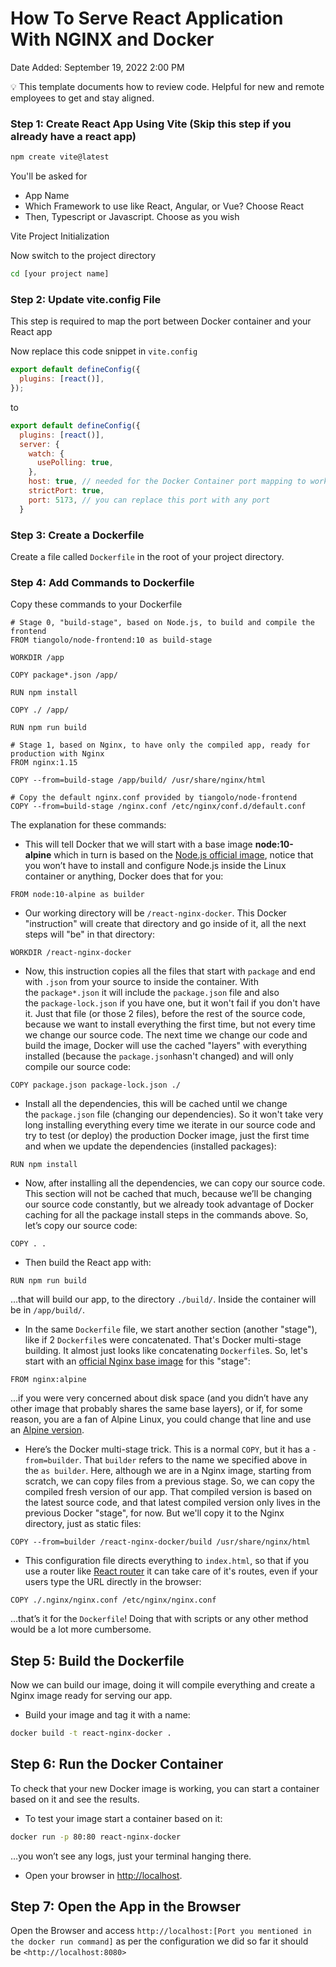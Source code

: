 # How To Serve React Application With NGINX and Docker

Date Added: September 19, 2022 2:00 PM

<aside>
💡 This template documents how to review code. Helpful for new and remote employees to get and stay aligned.

</aside>

### **Step 1: Create React App Using Vite (Skip this step if you already have a react app)**

```bash
npm create vite@latest
```

You'll be asked for

- App Name
- Which Framework to use like React, Angular, or Vue? Choose React
- Then, Typescript or Javascript. Choose as you wish

Vite Project Initialization

Now switch to the project directory

```bash
cd [your project name]
```

### **Step 2: Update vite.config File**

This step is required to map the port between Docker container and your React app

Now replace this code snippet in `vite.config`

```jsx
export default defineConfig({
  plugins: [react()],
});

```

to

```jsx
export default defineConfig({
  plugins: [react()],
  server: {
    watch: {
      usePolling: true,
    },
    host: true, // needed for the Docker Container port mapping to work
    strictPort: true,
    port: 5173, // you can replace this port with any port
  }

```

### **Step 3: Create a Dockerfile**

Create a file called `Dockerfile` in the root of your project directory.

### **Step 4: Add Commands to Dockerfile**

Copy these commands to your Dockerfile

```docker
# Stage 0, "build-stage", based on Node.js, to build and compile the frontend
FROM tiangolo/node-frontend:10 as build-stage

WORKDIR /app

COPY package*.json /app/

RUN npm install

COPY ./ /app/

RUN npm run build

# Stage 1, based on Nginx, to have only the compiled app, ready for production with Nginx
FROM nginx:1.15

COPY --from=build-stage /app/build/ /usr/share/nginx/html

# Copy the default nginx.conf provided by tiangolo/node-frontend
COPY --from=build-stage /nginx.conf /etc/nginx/conf.d/default.conf
```

The explanation for these commands:

- This will tell Docker that we will start with a base image **node:10-alpine** which in turn is based on the [Node.js official image](https://hub.docker.com/_/node/), notice that you won’t have to install and configure Node.js inside the Linux container or anything, Docker does that for you:

```docker
FROM node:10-alpine as builder
```

- Our working directory will be `/react-nginx-docker`. This Docker "instruction" will create that directory and go inside of it, all the next steps will "be" in that directory:

```docker
WORKDIR /react-nginx-docker
```

- Now, this instruction copies all the files that start with `package` and end with `.json` from your source to inside the container. With the `package*.json` it will include the `package.json` file and also the `package-lock.json` if you have one, but it won't fail if you don't have it. Just that file (or those 2 files), before the rest of the source code, because we want to install everything the first time, but not every time we change our source code. The next time we change our code and build the image, Docker will use the cached "layers" with everything installed (because the `package.json`hasn't changed) and will only compile our source code:

```docker
COPY package.json package-lock.json ./
```

- Install all the dependencies, this will be cached until we change the `package.json` file (changing our dependencies). So it won't take very long installing everything every time we iterate in our source code and try to test (or deploy) the production Docker image, just the first time and when we update the dependencies (installed packages):

```docker
RUN npm install
```

- Now, after installing all the dependencies, we can copy our source code. This section will not be cached that much, because we’ll be changing our source code constantly, but we already took advantage of Docker caching for all the package install steps in the commands above. So, let’s copy our source code:

```docker
COPY . .
```

- Then build the React app with:

```docker
RUN npm run build
```

…that will build our app, to the directory `./build/`. Inside the container will be in `/app/build/`.

- In the same `Dockerfile` file, we start another section (another "stage"), like if 2 `Dockerfile`s were concatenated. That's Docker multi-stage building. It almost just looks like concatenating `Dockerfile`s. So, let's start with an [official Nginx base image](https://hub.docker.com/_/nginx/) for this "stage":

```docker
FROM nginx:alpine
```

…if you were very concerned about disk space (and you didn’t have any other image that probably shares the same base layers), or if, for some reason, you are a fan of Alpine Linux, you could change that line and use an [Alpine version](https://hub.docker.com/_/nginx/).

- Here’s the Docker multi-stage trick. This is a normal `COPY`, but it has a `-from=builder`. That `builder` refers to the name we specified above in the `as builder`. Here, although we are in a Nginx image, starting from scratch, we can copy files from a previous stage. So, we can copy the compiled fresh version of our app. That compiled version is based on the latest source code, and that latest compiled version only lives in the previous Docker "stage", for now. But we'll copy it to the Nginx directory, just as static files:

```docker
COPY --from=builder /react-nginx-docker/build /usr/share/nginx/html
```

- This configuration file directs everything to `index.html`, so that if you use a router like [React router](https://reacttraining.com/react-router/) it can take care of it's routes, even if your users type the URL directly in the browser:

```docker
COPY ./.nginx/nginx.conf /etc/nginx/nginx.conf
```

…that’s it for the `Dockerfile`! Doing that with scripts or any other method would be a lot more cumbersome.

## **Step 5: Build the Dockerfile**

Now we can build our image, doing it will compile everything and create a Nginx image ready for serving our app.

- Build your image and tag it with a name:

```bash
docker build -t react-nginx-docker .
```

## **Step 6: Run the Docker Container**

To check that your new Docker image is working, you can start a container based on it and see the results.

- To test your image start a container based on it:

```bash
docker run -p 80:80 react-nginx-docker
```

…you won’t see any logs, just your terminal hanging there.

- Open your browser in [http://localhost](http://localhost/).

## **Step 7: Open the App in the Browser**

Open the Browser and access `http://localhost:[Port you mentioned in the docker run command]` as per the configuration we did so far it should be `<http://localhost:8080>`